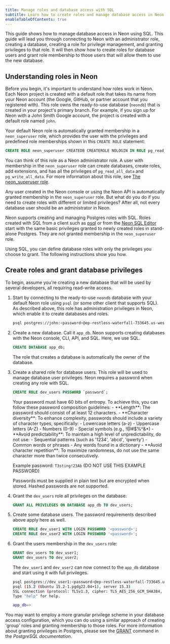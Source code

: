 ```yaml
---
title: Manage roles and database access with SQL
subtitle: Learn how to create roles and manage database access in Neon with SQL
enableTableOfContents: true
---
```


This guide shows how to manage database access in Neon using SQL. This guide will lead you through connecting to Neon with an administrator role, creating a database, creating a role for privilege management, and granting privileges to that role. It will then show how to create roles for database users and grant role membership to those users that will allow them to use the new database.

## Understanding roles in Neon

Before you begin, it's important to understand how roles work in Neon. Each Neon project is created with a default role that takes its name from your Neon account (the Google, GitHub, or partner account that you registered with). This role owns the ready-to-use database (`neondb`) that is created in your project's primary branch. For example, if you sign up for Neon with a John Smith Google account, the project is created with a default role named `john`.

Your default Neon role is automatically granted membership in a `neon_superuser` role, which provides the user with the privileges and predefined role memberships shown in this `CREATE ROLE` statement:

<CodeBlock shouldWrap>

```sql
CREATE ROLE neon_superuser CREATEDB CREATEROLE NOLOGIN IN ROLE pg_read_all_data, pg_write_all_data;
```

</CodeBlock>

You can think of this role as a Neon administrator role. A user with membership in the `neon_superuser` role can create databases, create roles, add extensions, and has all the privileges of `pg_read_all_data` and `pg_write_all_data`. For more information about this role, see [The neon_superuser role](/docs/manage/roles#the-neonsuperuser-role).

Any user created in the Neon console or using the Neon API is automatically granted membership in the `neon_superuser` role. But what do you do if you need to create roles with different or limited privileges? After all, not every database user should be an administrator in Neon.

Neon supports creating and managing Postgres roles with SQL. Roles created with SQL from a client such as [psql](/docs/connect/query-with-psql-editor) or from the [Neon SQL Editor](/docs/get-started-with-neon/query-with-neon-sql-editor) start with the same basic privileges granted to newly created roles in stand-alone Postgres. They are not granted membership in the `neon_superuser` role.

Using SQL, you can define database roles with only the privileges you choose to grant. The following instructions show you how.

## Create roles and grant database privileges

To begin, assume you're creating a new database that will be used by several developers, all requiring read-write access.

1. Start by connecting to the ready-to-use `neondb` database with your default Neon role using `psql` (or some other client that supports SQL). As described above, this role has administration privileges in Neon, which enable it to create databases and roles.

    <CodeBlock shouldWrap>

    ```bash
    psql postgres://john:<password>@ep-restless-waterfall-733645.us-west-2.aws.neon.tech/neondb
    ```

    </CodeBlock>

2. Create a new database. Call it `app_db`. Neon supports creating databases with the Neon console, CLI, API, and SQL. Here, we use SQL.

    ```sql
    CREATE DATABASE app_db;
    ```

    <Admonition type="note">
    The role that creates a database is automatically the owner of the database.
    </Admonition>

3. Create a shared role for database users. This role will be used to manage database user privileges. Neon requires a password when creating any role with SQL.

    ```sql
    CREATE ROLE dev_users PASSWORD `password`;
    ```

    <Admonition type="important">  
    Your password must have 60 bits of entropy. To achieve this, you can follow these password composition guidelines:
    - **Length**: The password should consist of at least 12 characters.
    - **Character diversity**: To enhance complexity, passwords should include a variety of character types, specifically:
      - Lowercase letters (a-z)
      - Uppercase letters (A-Z)
      - Numbers (0-9)
      - Special symbols (e.g., !@#$%^&*)
    - **Avoid predictability**: To maintain a high level of unpredictability, do not use:
      - Sequential patterns (such as '1234', 'abcd', 'qwerty')
      - Common words or phrases
      - Any words found in a dictionary
    - **Avoid character repetition**: To maximize randomness, do not use the same character more than twice consecutively.

    Example password: `T3sting!23Ab` (DO NOT USE THIS EXAMPLE PASSWORD)

    Passwords must be supplied in plain text but are encrypted when stored. Hashed passwords are not supported.
    </Admonition>

4. Grant the `dev_users` role all privileges on the database:

    ```sql
    GRANT ALL PRIVILEGES ON DATABASE app_db TO dev_users;
    ```

5. Create some database users. The password requirements described above apply here as well.

    ```sql
    CREATE ROLE dev_user1 WITH LOGIN PASSWORD '<password>';
    CREATE ROLE dev_user2 WITH LOGIN PASSWORD '<password>';
    ```

6. Grant the users membership in the `dev_users` role:

    ```sql
    GRANT dev_users TO dev_user1;
    GRANT dev_users TO dev_user2;
    ```

    The `dev_user1` and `dev_user2` can now connect to the `app_db` database and start using it with full privileges.

    ```bash
    psql postgres://dev_user1:<password>@ep-restless-waterfall-733645.us-west-2.aws.neon.tech/app_db
    psql (15.2 (Ubuntu 15.2-1.pgdg22.04+1), server 15.3)
    SSL connection (protocol: TLSv1.3, cipher: TLS_AES_256_GCM_SHA384, compression: off)
    Type "help" for help.

    app_db=> 
    ```

You may want to employ a more granular privilege scheme in your database access configuration, which you can do using a similar approach of creating 'group' roles and granting membership to those roles. For more information about granting privileges in Postgres, please see the [GRANT](https://www.postgresql.org/docs/current/sql-grant.html) command in the _PostgreSQL documentation_.
